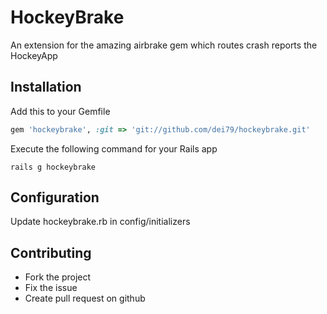 # HockeyBrake

An extension for the amazing airbrake gem which routes crash reports the HockeyApp

## Installation 

Add this to your Gemfile
```ruby
gem 'hockeybrake', :git => 'git://github.com/dei79/hockeybrake.git'
```

Execute the following command for your Rails app
```shell
rails g hockeybrake
```

## Configuration

Update hockeybrake.rb in config/initializers

## Contributing
 
* Fork the project
* Fix the issue
* Create pull request on github
